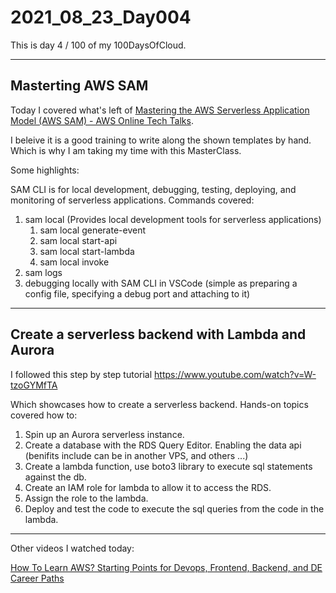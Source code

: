 # 2021_08_23_Day004

This is day 4 / 100 of my 100DaysOfCloud.

---
## Masterting AWS SAM
Today I covered what's left of [Mastering the AWS Serverless Application Model (AWS SAM) - AWS Online Tech Talks](https://www.youtube.com/watch?v=QBBewrKR1qg).

I beleive it is a good training to write along the shown templates by hand. Which is why I am taking my time with this MasterClass.

Some highlights:

SAM CLI is for local development, debugging, testing, deploying, and monitoring of serverless applications. Commands covered:

1. sam local (Provides local development tools for serverless applications)
    1. sam local generate-event
    2. sam local start-api
    3. sam local start-lambda
    4. sam local invoke
2. sam logs
3. debugging locally with SAM CLI in VSCode (simple as preparing a config file, specifying a debug port and attaching to it)

---
## Create a serverless backend with Lambda and Aurora

I followed this step by step tutorial https://www.youtube.com/watch?v=W-tzoGYMfTA

Which showcases how to create a serverless backend. Hands-on topics covered how to:
1. Spin up an Aurora serverless instance.
2. Create a database with the RDS Query Editor. Enabling the data api (benifits include can be in another VPS, and others ...)
3. Create a lambda function, use boto3 library to execute sql statements against the db.
4. Create an IAM role for lambda to allow it to access the RDS.
5. Assign the role to the lambda.
6. Deploy and test the code to execute the sql queries from the code in the lambda.

---
Other videos I watched today:

[How To Learn AWS? Starting Points for Devops, Frontend, Backend, and DE Career Paths](https://www.youtube.com/watch?v=N8lcedBPmE8)